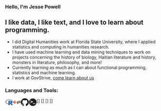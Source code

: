 ### Hello, I'm Jesse Powell

## I like data, I like text, and I love to learn about programming.
- I did Digital Humanities work at Florida State University, where I applied statistics and computing in humanities research.
- I have used machine learning and data mining techniques to work on projects concerning the history of biology, Haitian literature and history, monsters in literature, philosophy, and more!
- Currently learning as much as I can about functional programming, statistics and machine learning.
- I work at GovStrive, [come learn about us](https://govstrive.com/the-power-of-govstrive/)

### Languages and Tools:

[<img align="left" alt="R" width="26px" src="https://raw.githubusercontent.com/github/explore/80688e429a7d4ef2fca1e82350fe8e3517d3494d/topics/r/r.png" />]
[<img align="left" alt="Git" width="26px" src="https://raw.githubusercontent.com/github/explore/80688e429a7d4ef2fca1e82350fe8e3517d3494d/topics/git/git.png" />]
[<img align="left" alt="GitHub" width="26px" src="https://raw.githubusercontent.com/github/explore/78df643247d429f6cc873026c0622819ad797942/topics/github/github.png" />]
[<img align="left" alt="Terminal" width="26px" src="https://raw.githubusercontent.com/github/explore/80688e429a7d4ef2fca1e82350fe8e3517d3494d/topics/terminal/terminal.png" />]

